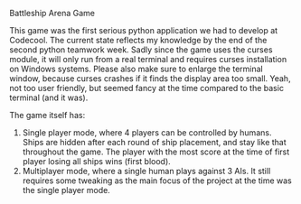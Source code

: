 Battleship Arena Game

This game was the first serious python application we had to develop at Codecool.
The current state reflects my knowledge by the end of the second python teamwork week.
Sadly since the game uses the curses module, it will only run from a real terminal and requires curses installation on Windows systems. 
Please also make sure to enlarge the terminal window, because curses crashes if it finds the display area too small. 
Yeah, not too user friendly, but seemed fancy at the time compared to the basic terminal (and it was).

The game itself has:
1. Single player mode, where 4 players can be controlled by humans. Ships are hidden after each round of ship placement, and stay like that throughout the game. The player with the most score at the time of first player losing all ships wins (first blood).
2. Multiplayer mode, where a single human plays against 3 AIs. It still requires some tweaking as the main focus of the project at the time was the single player mode.
